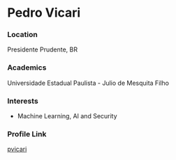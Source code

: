 # Pedro Vicari

### Location

Presidente Prudente, BR

### Academics

Universidade Estadual Paulista - Julio de Mesquita Filho

### Interests

- Machine Learning, AI and Security

### Profile Link

[pvicari](http://github.com/pvicari)
